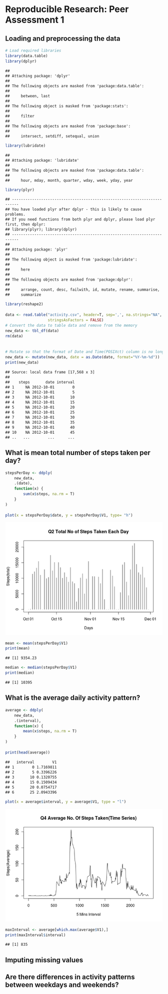 # Reproducible Research: Peer Assessment 1


## Loading and preprocessing the data


```r
# Load required libraries
library(data.table)
library(dplyr)
```

```
## 
## Attaching package: 'dplyr'
## 
## The following objects are masked from 'package:data.table':
## 
##     between, last
## 
## The following object is masked from 'package:stats':
## 
##     filter
## 
## The following objects are masked from 'package:base':
## 
##     intersect, setdiff, setequal, union
```

```r
library(lubridate)
```

```
## 
## Attaching package: 'lubridate'
## 
## The following objects are masked from 'package:data.table':
## 
##     hour, mday, month, quarter, wday, week, yday, year
```

```r
library(plyr)
```

```
## -------------------------------------------------------------------------
## You have loaded plyr after dplyr - this is likely to cause problems.
## If you need functions from both plyr and dplyr, please load plyr first, then dplyr:
## library(plyr); library(dplyr)
## -------------------------------------------------------------------------
## 
## Attaching package: 'plyr'
## 
## The following object is masked from 'package:lubridate':
## 
##     here
## 
## The following objects are masked from 'package:dplyr':
## 
##     arrange, count, desc, failwith, id, mutate, rename, summarise,
##     summarize
```

```r
library(reshape2)

data <- read.table("activity.csv", header=T, sep=',', na.strings="NA", 
                   stringsAsFactors = FALSE)
# Convert the data to table data and remove from the memory
new_data <- tbl_df(data)
rm(data)


# Mutate so that the format of Date and Time(POSIXct) column is no longer a string
new_data <- mutate(new_data, date = as.Date(date, format="%Y-%m-%d"))
print(new_data)
```

```
## Source: local data frame [17,568 x 3]
## 
##    steps       date interval
## 1     NA 2012-10-01        0
## 2     NA 2012-10-01        5
## 3     NA 2012-10-01       10
## 4     NA 2012-10-01       15
## 5     NA 2012-10-01       20
## 6     NA 2012-10-01       25
## 7     NA 2012-10-01       30
## 8     NA 2012-10-01       35
## 9     NA 2012-10-01       40
## 10    NA 2012-10-01       45
## ..   ...        ...      ...
```

## What is mean total number of steps taken per day?

```r
stepsPerDay <- ddply(
    new_data, 
    .(date), 
    function(x) {  
        sum(x$steps, na.rm = T)
    }
)

plot(x = stepsPerDay$date, y = stepsPerDay$V1, type= "h")
```

![](PA1_template_files/figure-html/unnamed-chunk-2-1.png) 

```r
mean <- mean(stepsPerDay$V1)
print(mean)
```

```
## [1] 9354.23
```

```r
median <- median(stepsPerDay$V1)
print(median)
```

```
## [1] 10395
```

## What is the average daily activity pattern?

```r
average <- ddply(
    new_data, 
    .(interval), 
    function(x) {  
        mean(x$steps, na.rm = T)
    }
)

print(head(average))
```

```
##   interval        V1
## 1        0 1.7169811
## 2        5 0.3396226
## 3       10 0.1320755
## 4       15 0.1509434
## 5       20 0.0754717
## 6       25 2.0943396
```

```r
plot(x = average$interval, y = average$V1, type = "l")
```

![](PA1_template_files/figure-html/unnamed-chunk-3-1.png) 

```r
maxInterval <- average[which.max(average$V1),]
print(maxInterval$interval)
```

```
## [1] 835
```
## Imputing missing values



## Are there differences in activity patterns between weekdays and weekends?

